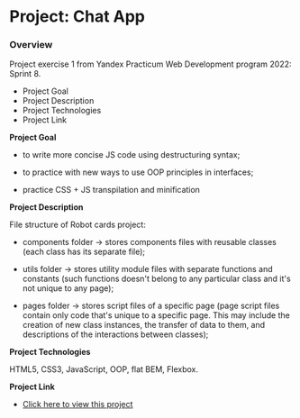 # Project: Chat App

### Overview

Project exercise 1 from Yandex Practicum Web Development program 2022: Sprint 8.

- Project Goal
- Project Description
- Project Technologies
- Project Link

**Project Goal**

- to write more concise JS code using destructuring syntax;

- to practice with new ways to use OOP principles in interfaces;

- practice CSS + JS transpilation and minification

**Project Description**

File structure of Robot cards project:

- components folder -> stores components files with reusable classes (each class has its separate file);

- utils folder -> stores utility module files with separate functions and constants (such functions doesn't belong to any particular class and it's not unique to any page);

- pages folder -> stores script files of a specific page (page script files contain only code that's unique to a specific page. This may include the creation of new class instances, the transfer of data to them, and descriptions of the interactions between classes);

**Project Technologies**

HTML5, CSS3, JavaScript, OOP, flat BEM, Flexbox.

**Project Link**

- [Click here to view this project](https://mariakonstantinov.github.io/Practicum_ex_chat_app/)
